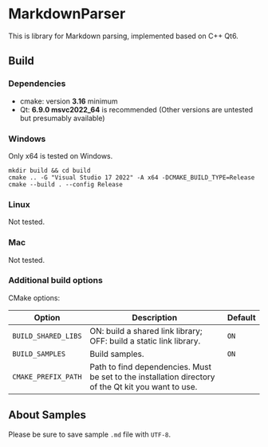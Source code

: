 # MarkdownParser

This is library for Markdown parsing, implemented based on C++ Qt6.

## Build

### Dependencies

- cmake: version **3.16** minimum
- Qt: **6.9.0 msvc2022\_64** is recommended (Other versions are untested but presumably available)

### Windows
Only x64 is tested on Windows.

    mkdir build && cd build
    cmake .. -G "Visual Studio 17 2022" -A x64 -DCMAKE_BUILD_TYPE=Release
    cmake --build . --config Release

### Linux
Not tested.

### Mac
Not tested.

### Additional build options
CMake options:

| Option              | Description                                                                                         | Default |
|---------------------|-----------------------------------------------------------------------------------------------------|---------|
| `BUILD_SHARED_LIBS` | ON: build a shared link library; OFF: build a static link library.                                  | `ON`    |
| `BUILD_SAMPLES`     | Build samples.                                                                                      | `ON`    |
| `CMAKE_PREFIX_PATH` | Path to find dependencies. Must be set to the installation directory of the Qt kit you want to use. |         |

## About Samples

Please be sure to save sample `.md` file with `UTF-8`.